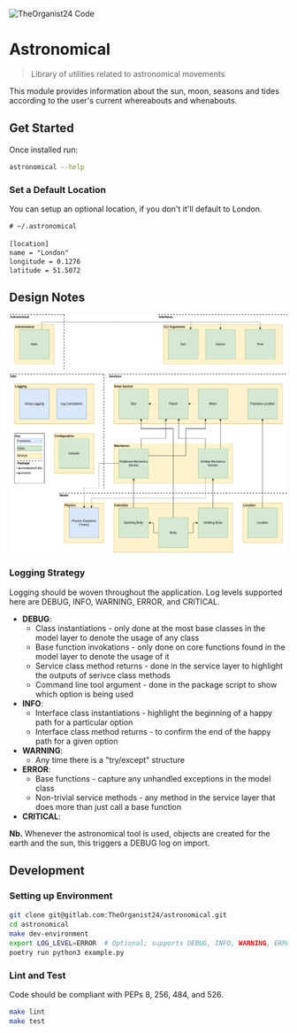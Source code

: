 ![TheOrganist24 Code](https://hosted.courtman.me.uk/img/logos/theorganist24_banner_code.png "TheOrganist24 Code")

# Astronomical
> Library of utilities related to astronomical movements

This module provides information about the sun, moon, seasons and tides according to the user's current whereabouts and whenabouts.


## Get Started
Once installed run:
```bash
astronomical --help
```

### Set a Default Location
You can setup an optional location, if you don't it'll default to London.

```
# ~/.astronomical

[location]
name = "London"
longitude = 0.1276
latitude = 51.5072
```

## Design Notes
![Full Design](img/full_design.png "Full Design")

### Logging Strategy
Logging should be woven throughout the application. Log levels supported here are DEBUG, INFO, WARNING, ERROR, and CRITICAL.
* **DEBUG**:
  * Class instantiations - only done at the most base classes in the model layer to denote the usage of any class
  * Base function invokations - only done on core functions found in the model layer to denote the usage of it
  * Service class method returns - done in the service layer to highlight the outputs of serivce class methods
  * Command line tool argument - done in the package script to show which option is being used
* **INFO**:
  * Interface class instantiations - highlight the beginning of a happy path for a particular option
  * Interface class method returns - to confirm the end of the happy path for a given option
* **WARNING**:
  * Any time there is a "try/except" structure
* **ERROR**:
  * Base functions - capture any unhandled exceptions in the model class
  * Non-trivial service methods - any method in the service layer that does more than just call a base function
* **CRITICAL**:

**Nb.** Whenever the astronomical tool is used, objects are created for the earth and the sun, this triggers a DEBUG log on import.

## Development
### Setting up Environment
```bash
git clone git@gitlab.com:TheOrganist24/astronomical.git
cd astronomical
make dev-environment
export LOG_LEVEL=ERROR  # Optional; supports DEBUG, INFO, WARNING, ERROR, CRITICAL
poetry run python3 example.py
```

### Lint and Test
Code should be compliant with PEPs 8, 256, 484, and 526.
```bash
make lint
make test
```
